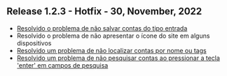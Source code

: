## Release 1.2.3 - Hotfix - 30, November, 2022

- [Resolvido o problema de não salvar contas do tipo entrada](https://github.com/BIEMAX/financial-manager-api/issues/68)
- Resolvido o problema de não apresentar o ícone do site em alguns dispositivos
- [Resolvido um problema de não localizar contas por nome ou tags](https://github.com/BIEMAX/financial-manager-api/issues/62)
- [Resolvido um problema de não pesquisar contas ao pressionar a tecla 'enter' em campos de pesquisa](https://github.com/BIEMAX/financial-manager-app/issues/86)